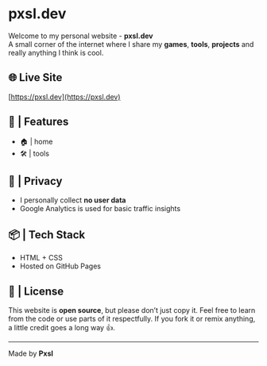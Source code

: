 # pxsl.dev

Welcome to my personal website - **pxsl.dev**  
A small corner of the internet where I share my **games**, **tools**, **projects** and really anything I think is cool.

## 🌐 Live Site
[https://pxsl.dev](https://pxsl.dev)

## 🚀 | Features
- 🏠 | home
- 🛠️ | tools

## 🔐 | Privacy
- I personally collect **no user data**
- Google Analytics is used for basic traffic insights

## 📦 | Tech Stack
- HTML + CSS
- Hosted on GitHub Pages

## 📜 | License
This website is **open source**, but please don’t just copy it.
Feel free to learn from the code or use parts of it respectfully.
If you fork it or remix anything, a little credit goes a long way 👍.

---

Made by **Pxsl**
